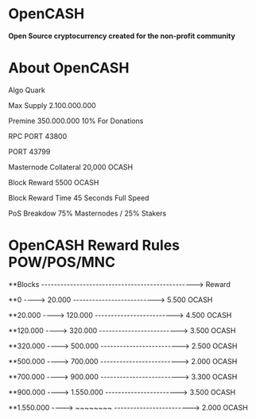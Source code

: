# OpenCASH

**Open Source cryptocurrency created for the non-profit community** 

# About OpenCASH



Algo Quark

Max Supply 2.100.000.000

Premine 350.000.000   10% For Donations

RPC PORT 43800

PORT 43799

Masternode Collateral 20,000 OCASH

Block Reward 5500 OCASH

Block Reward Time 45 Seconds Full Speed

PoS Breakdow 75% Masternodes / 25% Stakers


# OpenCASH Reward Rules POW/POS/MNC

**Blocks               ------------------------------------------------>             Reward

**0                ---->              20.000 -------------------------->             5.500 OCASH

**20.000           ---->              120.000 ------------------------->             4.500 OCASH

**120.000          ---->              320.000 ------------------------->             3.500 OCASH

**320.000          ---->              500.000 ------------------------->             2.500 OCASH

**500.000          ---->              700.000 ------------------------->             2.000 OCASH

**700.000          ---->              900.000 ------------------------->             3.300 OCASH

**900.000          ---->              1.550.000 ----------------------->             3.500 OCASH

**1.550.000        ---->              ~~~~~~~~ ------------------------>             2.000 OCASH   


